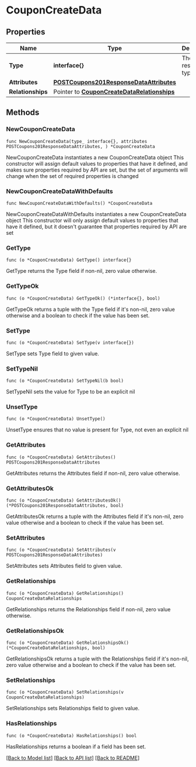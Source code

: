 # CouponCreateData

## Properties

Name | Type | Description | Notes
------------ | ------------- | ------------- | -------------
**Type** | **interface{}** | The resource&#39;s type | 
**Attributes** | [**POSTCoupons201ResponseDataAttributes**](POSTCoupons201ResponseDataAttributes.md) |  | 
**Relationships** | Pointer to [**CouponCreateDataRelationships**](CouponCreateDataRelationships.md) |  | [optional] 

## Methods

### NewCouponCreateData

`func NewCouponCreateData(type_ interface{}, attributes POSTCoupons201ResponseDataAttributes, ) *CouponCreateData`

NewCouponCreateData instantiates a new CouponCreateData object
This constructor will assign default values to properties that have it defined,
and makes sure properties required by API are set, but the set of arguments
will change when the set of required properties is changed

### NewCouponCreateDataWithDefaults

`func NewCouponCreateDataWithDefaults() *CouponCreateData`

NewCouponCreateDataWithDefaults instantiates a new CouponCreateData object
This constructor will only assign default values to properties that have it defined,
but it doesn't guarantee that properties required by API are set

### GetType

`func (o *CouponCreateData) GetType() interface{}`

GetType returns the Type field if non-nil, zero value otherwise.

### GetTypeOk

`func (o *CouponCreateData) GetTypeOk() (*interface{}, bool)`

GetTypeOk returns a tuple with the Type field if it's non-nil, zero value otherwise
and a boolean to check if the value has been set.

### SetType

`func (o *CouponCreateData) SetType(v interface{})`

SetType sets Type field to given value.


### SetTypeNil

`func (o *CouponCreateData) SetTypeNil(b bool)`

 SetTypeNil sets the value for Type to be an explicit nil

### UnsetType
`func (o *CouponCreateData) UnsetType()`

UnsetType ensures that no value is present for Type, not even an explicit nil
### GetAttributes

`func (o *CouponCreateData) GetAttributes() POSTCoupons201ResponseDataAttributes`

GetAttributes returns the Attributes field if non-nil, zero value otherwise.

### GetAttributesOk

`func (o *CouponCreateData) GetAttributesOk() (*POSTCoupons201ResponseDataAttributes, bool)`

GetAttributesOk returns a tuple with the Attributes field if it's non-nil, zero value otherwise
and a boolean to check if the value has been set.

### SetAttributes

`func (o *CouponCreateData) SetAttributes(v POSTCoupons201ResponseDataAttributes)`

SetAttributes sets Attributes field to given value.


### GetRelationships

`func (o *CouponCreateData) GetRelationships() CouponCreateDataRelationships`

GetRelationships returns the Relationships field if non-nil, zero value otherwise.

### GetRelationshipsOk

`func (o *CouponCreateData) GetRelationshipsOk() (*CouponCreateDataRelationships, bool)`

GetRelationshipsOk returns a tuple with the Relationships field if it's non-nil, zero value otherwise
and a boolean to check if the value has been set.

### SetRelationships

`func (o *CouponCreateData) SetRelationships(v CouponCreateDataRelationships)`

SetRelationships sets Relationships field to given value.

### HasRelationships

`func (o *CouponCreateData) HasRelationships() bool`

HasRelationships returns a boolean if a field has been set.


[[Back to Model list]](../README.md#documentation-for-models) [[Back to API list]](../README.md#documentation-for-api-endpoints) [[Back to README]](../README.md)


